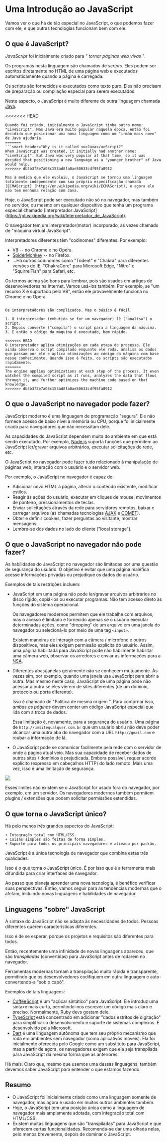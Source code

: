 # Uma Introdução ao JavaScript

Vamos ver o que há de tão especial no JavaScript, o que podemos fazer com ele, e que outras tecnologias funcionam bem com ele.

## O que é JavaScript?

*JavaScript* foi inicialmente criado para *" tornar páginas web vivas "*.

Os programas nesta linguagem são chamados de *scripts*. Eles podem ser escritos diretamente no HTML de uma página web e executados automaticamente quando a página é carregada.

Os scripts são fornecidos e executados como texto puro. Eles não precisam de preparação ou compilação especial para serem executados.

Neste aspecto, o JavaScript é muito diferente de outra linguagem chamada [Java](https://pt.wikipedia.org/wiki/Java_(linguagem_de_programação)).

<<<<<<< HEAD
```smart header="Por que <u>Java</u>Script?"
Quando foi criado, inicialmente o JavaScript tinha outro nome: "LiveScript". Mas Java era muito popular naquela época, então foi decidido que posicionar uma nova linguagem como um "irmão mais novo" de Java ajudaria.
=======
```smart header="Why is it called <u>Java</u>Script?"
When JavaScript was created, it initially had another name: "LiveScript". But Java was very popular at that time, so it was decided that positioning a new language as a "younger brother" of Java would help.
>>>>>>> db3b3f8e7a08c153ad8fa0ae50633cdf95fa8912

Mas à medida que ele evoluiu, o JavaScript se tornou uma linguagem totalmente independente com sua própria especificação chamada [ECMAScript] (http://en.wikipedia.org/wiki/ECMAScript), e agora ele não tem nenhuma relação com Java.
```

Hoje, o JavaScript pode ser executado não só no navegador, mas também no servidor, ou mesmo em qualquer dispositivo que tenha um programa especial chamado [Interpretador JavaScript] (https://pt.wikipedia.org/wiki/Interpretador_de_JavaScript).

O navegador tem um interpretador(motor) incorporado, às vezes chamado de "máquina virtual JavaScript".

Interpretadores diferentes têm "codinomes" diferentes. Por exemplo:

- [V8](https://en.wikipedia.org/wiki/V8_(JavaScript_engine)) -- no Chrome e no Opera.
- [SpiderMonkey](https://en.wikipedia.org/wiki/SpiderMonkey) -- no Firefox.
- ...Há outros codinomes como "Trident" e "Chakra" para diferentes versões do IE, "ChakraCore" para Microsoft Edge, "Nitro" e "SquirrelFish" para Safari, etc.

Os termos acima são bons para lembrar, pois são usados em artigos de desenvolvedores na internet. Vamos usá-los também. Por exemplo, se "um recurso X é suportado pelo V8", então ele provavelmente funciona no Chrome e no Opera.

```smart header="Como funcionam os interpretadores?"

Os interpretadores são complicados. Mas o básico é fácil.

1. O interpretador (embutido se for um navegador) lê ("analisa") o script.
2. Depois converte ("compila") o script para a linguagem da máquina.
3. E então o código da máquina é executado, bem rápido.

<<<<<<< HEAD
O interpretador aplica otimizações em cada etapa do processo. Ele ainda observa o script compilado enquanto ele roda, analisa os dados que passam por ele e aplica otimizações ao código da máquina com base nesse conhecimento. Quando isso é feito, os scripts são executados rapidamente.
=======
The engine applies optimizations at each step of the process. It even watches the compiled script as it runs, analyzes the data that flows through it, and further optimizes the machine code based on that knowledge.
>>>>>>> db3b3f8e7a08c153ad8fa0ae50633cdf95fa8912
```

## O que o JavaScript no navegador pode fazer?

JavaScript moderno é uma linguagem de programação "segura". Ele não fornece acesso de baixo nível à memória ou CPU, porque foi inicialmente criado para navegadores que não necessitam dele.

As capacidades do JavaScript dependem muito do ambiente em que está sendo executado. Por exemplo, [Node.js](https://wikipedia.org/wiki/Node.js) suporta funções que permitem ao JavaScript ler/gravar arquivos arbitrários, executar solicitações de rede, etc.

O JavaScript no navegador pode fazer tudo relacionado à manipulação de páginas web, interação com o usuário e o servidor web.

Por exemplo, o JavaScript no navegador é capaz de:

- Adicionar novo HTML à página, alterar o conteúdo existente, modificar estilos.
- Reagir às ações do usuário, executar em cliques de mouse, movimentos de ponteiro, pressionamentos de teclas.
- Enviar solicitações através da rede para servidores remotos, baixar e carregar arquivos (as chamadas tecnologias [AJAX](https://en.wikipedia.org/wiki/Ajax_(programming)) e [COMET](https://en.wikipedia.org/wiki/Comet_(programming))).
- Obter e definir cookies, fazer perguntas ao visitante, mostrar mensagens.
- Lembre-se dos dados no lado do cliente ("local storage").

## O que o JavaScript no navegador não pode fazer?

As habilidades do JavaScript no navegador são limitadas por uma questão de segurança do usuário. O objetivo é evitar que uma página maléfica acesse informações privadas ou prejudique os dados do usuário.

Exemplos de tais restrições incluem:

- JavaScript em uma página não pode ler/gravar arquivos arbitrários no disco rígido, copiá-los ou executar programas. Não tem acesso direto às funções do sistema operacional.

    Os navegadores modernos permitem que ele trabalhe com arquivos, mas o acesso é limitado e fornecido apenas se o usuário executar determinadas ações, como "dropping" de um arquivo em uma janela do navegador ou selecioná-lo por meio de uma tag `<input>`.

   Existem maneiras de interagir com a câmera / microfone e outros dispositivos, mas eles exigem permissão explícita do usuário. Assim, uma página habilitada para JavaScript pode não habilmente habilitar uma câmera web, observar os arredores e enviar as informações para a [NSA](https://pt.wikipedia.org/wiki/Ag%C3%AAncia_de_Seguran%C3%A7a_Nacional).
- Diferentes abas/janelas geralmente não se conhecem mutuamente. Às vezes sim, por exemplo, quando uma janela usa JavaScript para abrir a outra. Mas mesmo neste caso, JavaScript de uma página pode não acessar a outra se eles vierem de sites diferentes (de um domínio, protocolo ou porta diferente).

    Isso é chamado de "Política de mesma origem ". Para contornar isso, *ambas as páginas* devem conter um código JavaScript especial que lida com a troca de dados.

    Essa limitação é, novamente, para a segurança do usuário. Uma página de `http://umsitequalquer.com.br` que um usuário abriu não deve poder alcançar uma outra aba do navegador com a URL `http://gmail.com` e roubar a informação de lá.
- O JavaScript pode se comunicar facilmente pela rede com o servidor de onde a página atual veio. Mas sua capacidade de receber dados de outros sites / domínios é prejudicada. Embora possível, requer acordo explícito (expresso em cabeçalhos HTTP) do lado remoto. Mais uma vez, isso é uma limitação de segurança.

![](limitations.svg)

Esses limites não existem se o JavaScript for usado fora do navegador, por exemplo, em um servidor. Os navegadores modernos também permitem plugins / extensões que podem solicitar permissões estendidas.

## O que torna o JavaScript único?

Há pelo menos *três* grandes aspectos do JavaScript:

```compare
+ Integração total com HTML/CSS.
+ Coisas simples são feitas de forma simples.
+ Suporte para todos os principais navegadores e ativado por padrão.
```
JavaScript é a única tecnologia de navegador que combina estas três qualidades.

Isso é o que torna o JavaScript único. É por isso que é a ferramenta mais difundida para criar interfaces de navegador.

Ao passo que planeja aprender uma nova tecnologia, é benéfico verificar suas perspectivas. Então, vamos seguir para as tendências modernas que o afetam, incluindo novas linguagens e habilidades de navegador.


## Linguagens "sobre" JavaScript

A sintaxe do JavaScript não se adapta às necessidades de todos. Pessoas diferentes querem características diferentes.

Isso é de se esperar, porque os projetos e requisitos são diferentes para todos.

Então, recentemente uma infinidade de novas linguagens apareceu, que são *transpiladas* (convertidas) para JavaScript antes de rodarem no navegador.

Ferramentas modernas tornam a transpilação muito rápida e transparente, permitindo que os desenvolvedores codifiquem em outra linguagem e auto-convertendo-a "sob o capô".

Exemplos de tais linguagens:

- [CoffeeScript](http://coffeescript.org/) é um "açúcar sintático" para JavaScript. Ele introduz uma sintaxe mais curta, permitindo-nos escrever um código mais claro e preciso. Normalmente, Ruby devs gostam dele.
- [TypeScript](http://www.typescriptlang.org/) está concentrado em adicionar "dados estritos de digitação" para simplificar o desenvolvimento e suporte de sistemas complexos. É desenvolvido pela Microsoft.
- [Dart](https://www.dartlang.org/) é uma linguagem autônoma que tem seu próprio mecanismo que roda em ambientes sem navegador (como aplicativos móveis). Ela foi inicialmente oferecida pelo Google como um substituto para JavaScript, mas a partir de agora, os navegadores exigem que ela seja transpilada para JavaScript da mesma forma que as anteriores.

Há mais. Claro que, mesmo que usemos uma dessas linguagens, também devemos saber JavaScript para entender o que estamos fazendo.

## Resumo

- O JavaScript foi inicialmente criado como uma linguagem somente de navegador, mas agora é usado em muitos outros ambientes também.
- Hoje, o JavaScript tem uma posição única como a linguagem de navegador mais amplamente adotada, com integração total com HTML/CSS.
- Existem muitas linguagens que são "transpiladas" para JavaScript e que oferecem certas funcionalidades. Recomenda-se dar uma olhada nelas, pelo menos brevemente, depois de dominar o JavaScript.
